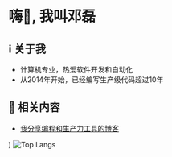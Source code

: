 <h1 align="left">嗨👋, 我叫邓磊</h1>

## ℹ 关于我
- 计算机专业，热爱软件开发和自动化
- 从2014年开始，已经编写生产级代码超过10年
## 🍨 相关内容
- [我分享编程和生产力工具的博客](https://denglei1024.github.io/)

)
![Top Langs](https://github-readme-stats.vercel.app/api/top-langs/?username=denglei1024&layout=compact)
